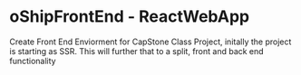 # oShipFrontEnd - ReactWebApp

Create Front End Enviorment for CapStone Class Project, initally the project is starting as SSR. This will further that to a split, front and back end functionality
